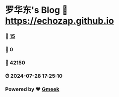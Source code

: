 # 罗华东's Blog :link: https://echozap.github.io 
### :page_facing_up: [15](https://echozap.github.io/tag.html) 
### :speech_balloon: 0 
### :hibiscus: 42150 
### :alarm_clock: 2024-07-28 17:25:10 
### Powered by :heart: [Gmeek](https://github.com/Meekdai/Gmeek)
